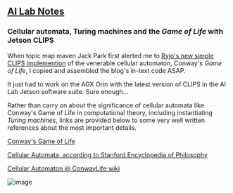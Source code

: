 ## <u>AI Lab Notes</u>

### **Cellular automata, Turing machines and the *Game of Life* with Jetson CLIPS**

When topic map maven Jack Park first alerted me to [Ryjo's new simple CLIPS implemention](https://ryjo.codes/articles/conways-game-of-life-written-in-clips.html) of the venerable cellular automaton, Conway's *Game of Life*, I copied and assembled the blog's in-text code ASAP. 

It just had to work on the AGX Orin with the latest version of CLIPS in the AI Lab Jetson software suite.  Sure enough...

Rather than carry on about the significance of cellular automata like Conway's Game of Life in computational theory, including instantiating *Turing machines*, links are provided below to some very well written references about the most important details.


[Conway's Game of Life](https://en.wikipedia.org/wiki/Conway%27s_Game_of_Life)

[Cellular Automata, according to Stanford Encyclopedia of Philosophy](https://plato.stanford.edu/entries/cellular-automata/)

[Cellular Automaton @ ConwayLife wiki](https://conwaylife.com/wiki/Cellular_automaton)



![image](https://user-images.githubusercontent.com/71346897/213844621-43f4ffbc-285d-440c-a119-4e444e5627bd.png)
